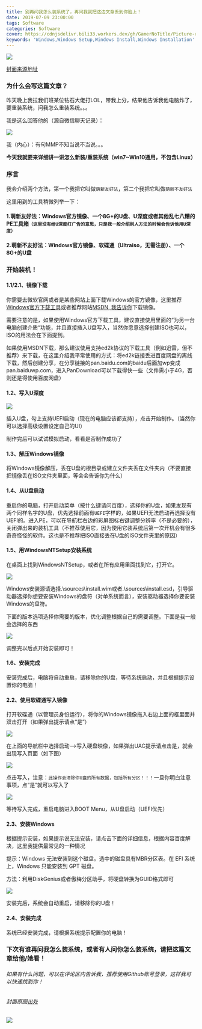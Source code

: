 ```yaml
---
title: 别再问我怎么装系统了，再问我就把这边文章丢到你脸上！
date: 2019-07-09 23:00:00
tags: Software
categories: Software
cover: https://cdnjsdelivr.bili33.workers.dev/gh/GamerNoTitle/Picture-repo@1.0/Windows-Setup/cover1.jpg
keywords: 'Windows,Windows Setup,Windows Install,Windows Installation'
---
```


![](https://cdnjsdelivr.bili33.workers.dev/gh/GamerNoTitle/Picture-repo@1.0/Windows-Setup/cover1.jpg)

[封面来源地址](https://www.pixiv.net/member_illust.php?mode=medium&illust_id=72039875)

### 为什么会写这篇文章？

昨天晚上我拉我们班某位钻石大佬打LOL，带我上分，结果他告诉我他电脑炸了，要重装系统，问我怎么重装系统。。。

我是这么回答他的（源自微信聊天记录）：

![](https://cdnjsdelivr.bili33.workers.dev/gh/GamerNoTitle/Picture-repo@1.0/Windows-Setup/WeChat-Chatting.png)

我（内心）：有句MMP不知当说不当说。。。

**今天我就要来详细讲一讲怎么新装/重装系统（win7~Win10通用，不包含Linux）**

### 序言

我会介绍两个方法，第一个我把它叫做``萌新友好法``，第二个我把它叫做``萌新不友好法``

这里用到的工具稍微列举一下：

#### 1.萌新友好法：Windows官方镜像、一个8G+的U盘、U深度或者其他乱七八糟的PE工具箱``（这里没有给U深度打广告的意思，只是我一般介绍别人方法的时候会告诉他用U深度）``

#### 2.萌新不友好法：Windows官方镜像、软碟通（Ultraiso，无需注册）、一个8G+的U盘



### 开始装机！

#### 1.1/2.1、镜像下载

你需要去微软官网或者是某些网站上面下载Windows的官方镜像，这里推荐[Windows官方下载工具](https://www.microsoft.com/zh-cn/software-download/windows10)或者推荐网站[MSDN, 我告诉你](https://msdn.itellyou.cn/)下载镜像。

需要注意的是，如果使用Windows官方下载工具，建议直接使用里面的“为另一台电脑创建介质“功能，并且直接插入U盘写入，当然你愿意选择创建ISO也可以，ISO的用法会在下面提到。

如果使用MSDN下载，那么建议使用支持ed2k协议的下载工具（例如迅雷，但不推荐）来下载，在这里介绍我平常使用的方式：将ed2k链接丢进百度网盘的离线下载，然后创建分享，在分享链接的pan.baidu.com的baidu后面加wp变成pan.baiduwp.com，进入PanDownload可以下载得快一些（文件需小于4G，否则还是得使用百度网盘）



#### 1.2、写入U深度

![](https://cdnjsdelivr.bili33.workers.dev/gh/GamerNoTitle/Picture-repo@1.0/Windows-Setup/U-Deep.jpg)

插入U盘，勾上支持UEFI启动（现在的电脑应该都支持），点击开始制作。（当然你可以选择高级设置设定自己的UI）

制作完后可以试试模拟启动，看看是否制作成功了



#### 1.3、解压Windows镜像

将Windows镜像解压，丢在U盘的根目录或建立文件夹丢在文件夹内（不要直接把镜像丢在ISO文件夹里面，等会会告诉你为什么）



#### 1.4、从U盘启动

重启你的电脑，打开启动菜单（按什么键请问百度），选择你的U盘，如果发现有两个同样名字的U盘，优先选择前面有``UEFI``字样的，如果UEFI无法启动再选择没有UEFI的。进入PE，可以在导航栏右边的彩屏图标右键调整分辨率（不是必要的），关闭弹出来的装机工具（不推荐使用它，因为使用它装系统后第一次开机会有很多奇奇怪怪的软件。这也是不推荐把ISO直接丢在U盘的ISO文件夹里的原因）

#### 1.5、用WindowsNTSetup安装系统

在桌面上找到WindowsNTSetup，或者在所有应用里面找到它，打开它。

![](https://cdnjsdelivr.bili33.workers.dev/gh/GamerNoTitle/Picture-repo@1.0/Windows-Setup/WindowsNTSetup.png)

Windows安装源请选择.\sources\install.wim或者.\sources\install.esd，引导驱动器选择你想要安装Windows的盘符（对单系统而言），安装驱动器选择你要安装Windows的盘符。

下面的版本选项选择你需要的版本，优化调整根据自己的需要调整。下面是我一般会选择的东西

![](https://cdnjsdelivr.bili33.workers.dev/gh/GamerNoTitle/Picture-repo@1.0/Windows-Setup/config.png)

调整完以后点开始安装即可！

#### 1.6、安装完成

安装完成后，电脑将自动重启，请移除你的U盘，等待系统启动，并且根据提示设置你的电脑！



#### 2.2、使用软碟通写入镜像

打开软碟通（以管理员身份运行），将你的Windows镜像拖入右边上面的框里面并双击打开（如果弹出提示请点“是”）

![](https://cdnjsdelivr.bili33.workers.dev/gh/GamerNoTitle/Picture-repo@1.0/Windows-Setup/Ultraiso1.png)

在上面的导航栏中选择启动-->写入硬盘映像，如果弹出UAC提示请点击是，就会出现写入页面（如下图）

![](https://cdnjsdelivr.bili33.workers.dev/gh/GamerNoTitle/Picture-repo@1.0/Windows-Setup/Ultraiso2.png)

点击写入，注意：``此操作会清除你U盘的所有数据，包括所有分区！！！``一旦你明白注意事项，点“是”就可以写入了

![](https://cdnjsdelivr.bili33.workers.dev/gh/GamerNoTitle/Picture-repo@1.0/Windows-Setup/Ultraiso3.png)

等待写入完成，重启电脑进入BOOT Menu，从U盘启动（UEFI优先）

#### 2.3、安装Windows

根据提示安装，如果提示说无法安装，请点击下面的详细信息，根据内容百度解决，这里我提供最常见的一种情况

提示：Windows 无法安装到这个磁盘。选中的磁盘具有MBR分区表。在 EFI 系统上，Windows 只能安装到 GPT 磁盘。

方法：利用DiskGenius或者傲梅分区助手，将硬盘转换为GUID格式即可

![](https://cdnjsdelivr.bili33.workers.dev/gh/GamerNoTitle/Picture-repo@1.0/Windows-Setup/DG1.png)

安装完后，系统会自动重启，请移除你的U盘！

#### 2.4、安装完成

系统已经安装完成，请根据系统提示配置你的电脑！



### 下次有谁再问我怎么装系统，或者有人问你怎么装系统，请把这篇文章给他/她看！

###### 如果有什么问题，可以在评论区内告诉我，推荐使用Github账号登录，这样我可以快速找到你！



###### 封面原图[出处](https://www.pixiv.net/member_illust.php?mode=medium&illust_id=72039875)

![](https://cdnjsdelivr.bili33.workers.dev/gh/GamerNoTitle/Picture-repo@1.0/Windows-Setup/Cover.jpg)
